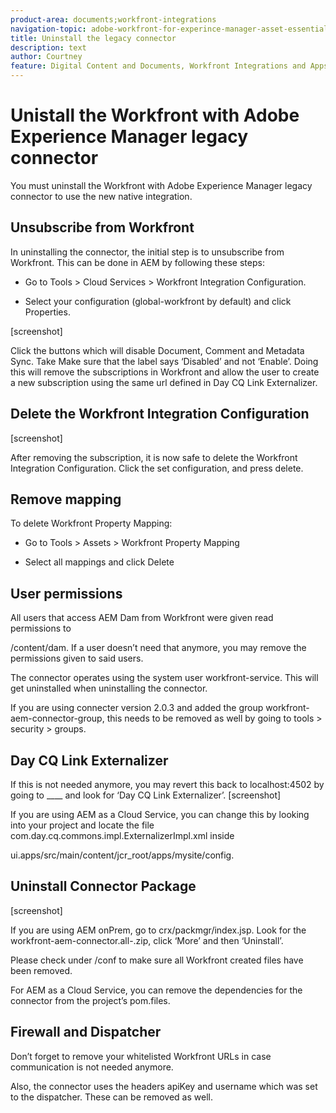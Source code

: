```yaml
---
product-area: documents;workfront-integrations
navigation-topic: adobe-workfront-for-experince-manager-asset-essentials
title: Uninstall the legacy connector
description: text
author: Courtney
feature: Digital Content and Documents, Workfront Integrations and Apps
---
```


# Unistall the Workfront with Adobe Experience Manager legacy connector

You must uninstall the Workfront with Adobe Experience Manager legacy connector to use the new native integration. 

## Unsubscribe from Workfront 

 In uninstalling the connector, the initial step is to unsubscribe from Workfront. This can be done in AEM by following these steps: 

* Go to Tools > Cloud Services > Workfront Integration Configuration. 

* Select your configuration (global-workfront by default) and click Properties. 

[screenshot]

Click the buttons which will disable Document, Comment and Metadata Sync. Take Make sure that the label says ‘Disabled’ and not ‘Enable’. 
Doing this will remove the subscriptions in Workfront and allow the user to create a new subscription using the same url defined in Day CQ Link Externalizer. 

## Delete the Workfront Integration Configuration 

[screenshot]

After removing the subscription, it is now safe to delete the Workfront Integration Configuration. Click the set configuration, and press delete.

## Remove mapping

To delete Workfront Property Mapping: 

* Go to Tools > Assets > Workfront Property Mapping 

* Select all mappings and click Delete 

## User permissions 

All users that access AEM Dam from Workfront were given read permissions to  

/content/dam. If a user doesn’t need that anymore, you may remove the permissions given to said users. 
 
The connector operates using the system user workfront-service. This will get uninstalled when uninstalling the connector.  

If you are using connecter version 2.0.3 and added the group workfront-aem-connector-group, this needs to be removed as well by going to tools > security > groups. 

## Day CQ Link Externalizer 

If this is not needed anymore, you may revert this back to localhost:4502 by going to ____ and look for ‘Day CQ Link Externalizer’. 
[screenshot]

If you are using AEM as a Cloud Service, you can change this by looking into your project and locate the file com.day.cq.commons.impl.ExternalizerImpl.xml inside 

ui.apps/src/main/content/jcr_root/apps/mysite/config. 

## Uninstall Connector Package 

[screenshot]

If you are using AEM onPrem, go to crx/packmgr/index.jsp. Look for the workfront-aem-connector.all-<version>.zip, click ‘More’ and then ‘Uninstall’. 

Please check under /conf to make sure all Workfront created files have been removed. 

For AEM as a Cloud Service, you can remove the dependencies for the connector from the project’s pom.files. 

## Firewall and Dispatcher 

Don’t forget to remove your whitelisted Workfront URLs in case communication is not needed anymore.  

Also, the connector uses the headers apiKey and username which was set to the dispatcher. These can be removed as well. 